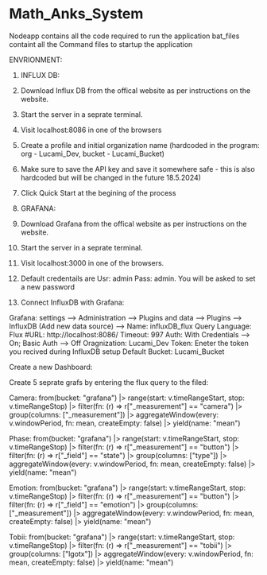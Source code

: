 # Math_Anks_System


Nodeapp contains all the code required to run the application
bat_files containt all the Command files to startup the application


ENVRIONMENT:

1) INFLUX DB:

 1) Download Influx DB from the offical website as per instructions on the website.
 2) Start the server in a seprate terminal.
 3) Visit localhost:8086 in one of the browsers
 4) Create a profile and initial organization name (hardcoded in the program: org - Lucami_Dev, bucket - Lucami_Bucket)
 5) Make sure to save the API key and save it somewhere safe - this is also hardcoded but will be changed in the future 18.5.2024)
 6) Click Quick Start at the begining of the process



2) GRAFANA:

 1) Download Grafana from the offical website as per instructions on the website.
 2) Start the server in a seprate terminal.
 3) Visit localhost:3000 in one of the browsers.
 4) Default credentails are Usr: admin Pass: admin. You will be asked to set a new password



3) Connect InfluxDB with Grafana:

 Grafana: settings --> Administration --> Plugins and data --> Plugins --> InfluxDB (Add new data source) --> 
	Name: influxDB_flux
	Query Language: Flux
	#URL: http://localhost:8086/
	Timeout: 997 
	Auth: With Credentials --> On; Basic Auth --> Off
	Oragnization: Lucami_Dev
	Token: Eneter the token you recived during InfluxDB setup
	Default Bucket: Lucami_Bucket


 Create a new Dashboard:

Create 5 seprate grafs by entering the flux query to the filed:

Camera:
from(bucket: "grafana")
  |> range(start: v.timeRangeStart, stop: v.timeRangeStop)
  |> filter(fn: (r) => r["_measurement"] == "camera")
  |> group(columns: ["_measurement"])
  |> aggregateWindow(every: v.windowPeriod, fn: mean, createEmpty: false)
  |> yield(name: "mean")

Phase:
from(bucket: "grafana")
  |> range(start: v.timeRangeStart, stop: v.timeRangeStop)
  |> filter(fn: (r) => r["_measurement"] == "button")
  |> filter(fn: (r) => r["_field"] == "state")
  |> group(columns: ["type"])
  |> aggregateWindow(every: v.windowPeriod, fn: mean, createEmpty: false)
  |> yield(name: "mean")

Emotion:
from(bucket: "grafana")
  |> range(start: v.timeRangeStart, stop: v.timeRangeStop)
  |> filter(fn: (r) => r["_measurement"] == "button")
  |> filter(fn: (r) => r["_field"] == "emotion")
  |> group(columns: ["_measurement"])
  |> aggregateWindow(every: v.windowPeriod, fn: mean, createEmpty: false)
  |> yield(name: "mean")


Tobii:
from(bucket: "grafana")
  |> range(start: v.timeRangeStart, stop: v.timeRangeStop)
  |> filter(fn: (r) => r["_measurement"] == "tobii")
  |> group(columns: ["lgotx"])
  |> aggregateWindow(every: v.windowPeriod, fn: mean, createEmpty: false)
  |> yield(name: "mean")



